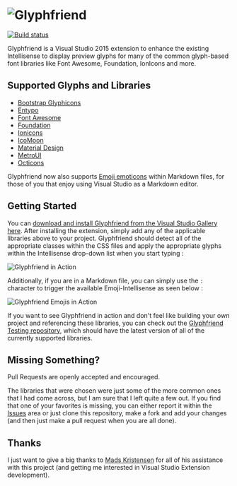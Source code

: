 ![Glyphfriend](https://rionscode.files.wordpress.com/2015/01/glyphfriend-logo-e1420492452632.png)
===========

[![Build status](https://ci.appveyor.com/api/projects/status/i5vgnjkxwjq8shh3?svg=true)](https://ci.appveyor.com/project/Rionmonster/glyphfriend)

Glyphfriend is a Visual Studio 2015 extension to enhance the existing Intellisense to display preview glyphs for many of the common glyph-based font libraries like Font Awesome, Foundation, IonIcons and more.

## Supported Glyphs and Libraries

* [Bootstrap Glyphicons](http://getbootstrap.com/components/#glyphicons)
* [Entypo](http://www.entypo.com)
* [Font Awesome](http://fortawesome.github.io/Font-Awesome/)
* [Foundation](http://foundation.zurb.com/)
* [Ionicons](http://ionicons.com/) 
* [IcoMoon](https://icomoon.io/)
* [Material Design](https://materialdesignicons.com/)
* [MetroUI](https://metroui.org.ua/)
* [Octicons](https://octicons.github.com/)

Glyphfriend now also supports [Emoji emoticons](http://www.emoji-cheat-sheet.com/) within Markdown files, for those of you that enjoy using Visual Studio as a Markdown 
editor.

## Getting Started

You can [download and install Glyphfriend from the Visual Studio Gallery here](https://visualstudiogallery.msdn.microsoft.com/5fd24afb-b3b2-4cec-9b03-1cfcec6123aa). After installing the extension,
simply add any of the applicable libraries above to your project. Glyphfriend should detect all of the appropriate classes within the CSS files and apply the appropriate glyphs within the Intellisense
drop-down list when you start typing :

![Glyphfriend in Action](https://rionscode.files.wordpress.com/2015/01/gif-friend.gif)

Additionally, if you are in a Markdown file, you can simply use the `:` character to trigger the available Emoji-Intellisense as seen below :

![Glyphfriend Emojis in Action](https://rionscode.files.wordpress.com/2015/12/glyphfriend_emoji_support.gif)

If you want to see Glyphfriend in action and don't feel like building your own project and referencing these libraries, you can check out the [Glyphfriend Testing repository](https://github.com/Rionmonster/Glyphfriend.Testing),
which should have the latest version of all of the currently supported libraries.

## Missing Something?

Pull Requests are openly accepted and encouraged. 

The libraries that were chosen were just some of the more common ones that I had come across, but I am sure that I left quite a few out. If you find that one of your favorites is missing, you can either report it within the [Issues](https://github.com/Rionmonster/Glyphfriend/issues) area or 
just clone this repository, make a fork and add your changes (and then just make a pull request when you are all done).

## Thanks

I just want to give a big thanks to [Mads Kristensen](https://github.com/madskristensen) for all of his assistance with this project (and getting me interested in Visual Studio Extension development).
